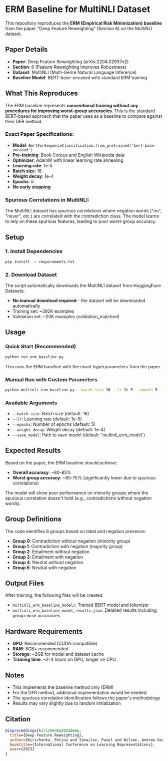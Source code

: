 # ERM Baseline for MultiNLI Dataset

This repository reproduces the **ERM (Empirical Risk Minimization) baseline** from the paper "Deep Feature Reweighting" (Section 6) on the MultiNLI dataset.

## Paper Details

- **Paper**: Deep Feature Reweighting (arXiv:2204.02937v2)
- **Section**: 6 (Feature Reweighting Improves Robustness)
- **Dataset**: MultiNLI (Multi-Genre Natural Language Inference)
- **Baseline Model**: BERT-base-uncased with standard ERM training

## What This Reproduces

The ERM baseline represents **conventional training without any procedures for improving worst-group accuracies**. This is the standard BERT-based approach that the paper uses as a baseline to compare against their DFR method.

### Exact Paper Specifications:

- **Model**: `BertForSequenceClassification.from_pretrained('bert-base-uncased')`
- **Pre-training**: Book Corpus and English Wikipedia data
- **Optimizer**: AdamW with linear learning rate annealing
- **Learning rate**: 1e-5
- **Batch size**: 16
- **Weight decay**: 1e-4
- **Epochs**: 5
- **No early stopping**

### Spurious Correlations in MultiNLI:

The MultiNLI dataset has spurious correlations where negation words ("no", "never", etc.) are correlated with the contradiction class. The model learns to rely on these spurious features, leading to poor worst-group accuracy.

## Setup

### 1. Install Dependencies

```bash
pip install -r requirements.txt
```

### 2. Download Dataset

The script automatically downloads the MultiNLI dataset from HuggingFace Datasets:
- **No manual download required** - the dataset will be downloaded automatically
- Training set: ~392K examples
- Validation set: ~20K examples (validation_matched)

## Usage

### Quick Start (Recommended)

```bash
python run_erm_baseline.py
```

This runs the ERM baseline with the exact hyperparameters from the paper.

### Manual Run with Custom Parameters

```bash
python multinli_erm_baseline.py --batch_size 16 --lr 1e-5 --epochs 5 --weight_decay 1e-4
```

### Available Arguments

- `--batch_size`: Batch size (default: 16)
- `--lr`: Learning rate (default: 1e-5)
- `--epochs`: Number of epochs (default: 5)
- `--weight_decay`: Weight decay (default: 1e-4)
- `--save_model`: Path to save model (default: 'multinli_erm_model')

## Expected Results

Based on the paper, the ERM baseline should achieve:
- **Overall accuracy**: ~80-85%
- **Worst group accuracy**: ~65-75% (significantly lower due to spurious correlations)

The model will show poor performance on minority groups where the spurious correlation doesn't hold (e.g., contradictions without negation words).

## Group Definitions

The code identifies 6 groups based on label and negation presence:
- **Group 0**: Contradiction without negation (minority group)
- **Group 1**: Contradiction with negation (majority group)
- **Group 2**: Entailment without negation
- **Group 3**: Entailment with negation
- **Group 4**: Neutral without negation
- **Group 5**: Neutral with negation

## Output Files

After training, the following files will be created:
- `multinli_erm_baseline_model/`: Trained BERT model and tokenizer
- `multinli_erm_baseline_model_results.json`: Detailed results including group-wise accuracies

## Hardware Requirements

- **GPU**: Recommended (CUDA-compatible)
- **RAM**: 8GB+ recommended
- **Storage**: ~2GB for model and dataset cache
- **Training time**: ~2-4 hours on GPU, longer on CPU

## Notes

- This implements the baseline method only (ERM)
- For the DFR method, additional implementation would be needed
- The spurious correlation identification follows the paper's methodology
- Results may vary slightly due to random initialization

## Citation

```bibtex
@inproceedings{kirichenko2023deep,
  title={Deep Feature Reweighting},
  author={Kirichenko, Polina and Izmailov, Pavel and Wilson, Andrew Gordon},
  booktitle={International Conference on Learning Representations},
  year={2023}
}
```
